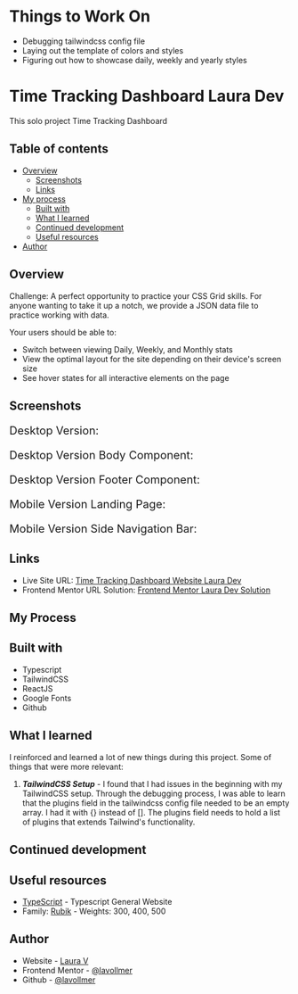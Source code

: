 # Things to Work On

- Debugging tailwindcss config file
- Laying out the template of colors and styles
- Figuring out how to showcase daily, weekly and yearly styles

# Time Tracking Dashboard Laura Dev

This solo project Time Tracking Dashboard

## Table of contents

- [Overview](#overview)
  - [Screenshots](#screenshots)
  - [Links](#links)
- [My process](#my-process)
  - [Built with](#built-with)
  - [What I learned](#what-i-learned)
  - [Continued development](#continued-development)
  - [Useful resources](#useful-resources)
- [Author](#author)

## Overview

Challenge: A perfect opportunity to practice your CSS Grid skills. For anyone wanting to take it up a notch, we provide a JSON data file to practice working with data.

Your users should be able to:

- Switch between viewing Daily, Weekly, and Monthly stats
- View the optimal layout for the site depending on their device's screen size
- See hover states for all interactive elements on the page

## Screenshots

<p style="font-size:20px;">Desktop Version:</p>



<p style="font-size:20px;">Desktop Version Body Component:</p>



<p style="font-size:20px;">Desktop Version Footer Component:</p>



<p style="font-size:20px;">Mobile Version Landing Page:</p>



<p style="font-size:20px;">Mobile Version Side Navigation Bar:</p>



## Links

- Live Site URL: [Time Tracking Dashboard Website Laura Dev]()
- Frontend Mentor URL Solution: [Frontend Mentor Laura Dev Solution]()

## My Process


## Built with

- Typescript
- TailwindCSS
- ReactJS
- Google Fonts
- Github

## What I learned

I reinforced and learned a lot of new things during this project. Some of things that were more relevant:

1. **_TailwindCSS Setup_** - I found that I had issues in the beginning with my TailwindCSS setup. Through the debugging process, I was able to learn that the plugins field in the tailwindcss config file needed to be an empty array. I had it with {} instead of []. The plugins field needs to hold a list of plugins that extends Tailwind's functionality. 


## Continued development


## Useful resources

- [TypeScript](https://www.typescriptlang.org/) - Typescript General Website
- Family: [Rubik](https://fonts.google.com/specimen/Rubik) - Weights: 300, 400, 500

## Author

- Website - [Laura V](www.lauradeveloper.com)
- Frontend Mentor - [@lavollmer](https://www.frontendmentor.io/profile/lavollmer)
- Github - [@lavollmer](https://github.com/lavollmer)